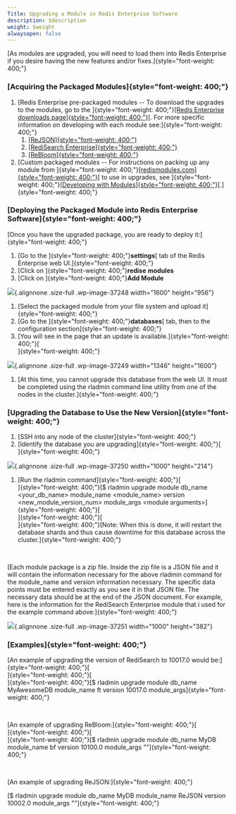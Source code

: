 ```yaml
---
Title: Upgrading a Module in Redis Enterprise Software
description: $description
weight: $weight
alwaysopen: false
---
```

[As modules are upgraded, you will need to load them into Redis
Enterprise if you desire having the new features and/or
fixes.]{style="font-weight: 400;"}

### [Acquiring the Packaged Modules]{style="font-weight: 400;"}

1.  [Redis Enterprise pre-packaged modules -- To download the upgrades
    to the modules, go to the ]{style="font-weight: 400;"}[[Redis
    Enterprise downloads
    page]{style="font-weight: 400;"}](https://redislabs.com/products/redis-pack/downloads/)[.
    For more specific information on developing with each module
    see:]{style="font-weight: 400;"}
    1.  [[ReJSON]{style="font-weight: 400;"}](https://redislabs.com/redis-enterprise-documentation/developing/modules/rejson/)
    2.  [[RediSearch
        Enterprise]{style="font-weight: 400;"}](https://redislabs.com/redis-enterprise-documentation/developing/modules/redisearch/)
    3.  [[ReBloom]{style="font-weight: 400;"}](https://redislabs.com/redis-enterprise-documentation/developing/modules/bloom-filters/)
2.  [Custom packaged modules -- For instructions on packing up any
    module from
    ]{style="font-weight: 400;"}[[redismodules.com]{style="font-weight: 400;"}](http://redismodules.com)[
    to use in upgrades, see ]{style="font-weight: 400;"}[[Developing
    with
    Modules]{style="font-weight: 400;"}](https://redislabs.com/redis-enterprise-documentation/developing/modules/)[.]{style="font-weight: 400;"}

### [Deploying the Packaged Module into Redis Enterprise Software]{style="font-weight: 400;"}

[Once you have the upgraded package, you are ready to deploy
it:]{style="font-weight: 400;"}

1.  [Go to the ]{style="font-weight: 400;"}**settings**[ tab of the
    Redis Enterprise web UI.]{style="font-weight: 400;"}
2.  [Click on ]{style="font-weight: 400;"}**redise** **modules**
3.  [Click on ]{style="font-weight: 400;"}**Add Module**

![](/images/rs/upgrade_module-1.png){.alignnone
.size-full .wp-image-37248 width="1600" height="956"}

1.  [Select the packaged module from your file system and upload
    it]{style="font-weight: 400;"}
2.  [Go to the ]{style="font-weight: 400;"}**databases**[ tab, then to
    the configuration section]{style="font-weight: 400;"}
3.  [You will see in the page that an update is
    available.]{style="font-weight: 400;"}[\
    ]{style="font-weight: 400;"}

![](/images/rs/update_available-1.png){.alignnone
.size-full .wp-image-37249 width="1346" height="1600"}

1.  [At this time, you cannot upgrade this database from the web UI. It
    must be completed using the rladmin command line utility from one of
    the nodes in the cluster.]{style="font-weight: 400;"}

### [Upgrading the Database to Use the New Version]{style="font-weight: 400;"}

1.  [SSH into any node of the cluster]{style="font-weight: 400;"}
2.  [Identify the database you are
    upgrading]{style="font-weight: 400;"}[\
    ]{style="font-weight: 400;"}

![](/images/rs/rladmin_status-1.png){.alignnone
.size-full .wp-image-37250 width="1000" height="214"}

1.  [Run the rladmin command]{style="font-weight: 400;"}[\
    ]{style="font-weight: 400;"}[\$ rladmin upgrade module db\_name
    \<your\_db\_name\> module\_name \<module\_name\> version
    \<new\_module\_version\_num\> module\_args \<module
    arguments\>]{style="font-weight: 400;"}[\
    ]{style="font-weight: 400;"}[\
    ]{style="font-weight: 400;"}[Note: When this is done, it will
    restart the database shards and thus cause downtime for this
    database across the cluster.]{style="font-weight: 400;"}

 

[Each module package is a zip file. Inside the zip file is a JSON file
and it will contain the information necessary for the above rladmin
command for the module\_name and version information necessary. The
specific data points must be entered exactly as you see it in that JSON
file. The necessary data should be at the end of the JSON document. For
example, here is the information for the RediSearch Enterprise module
that i used for the example command above:]{style="font-weight: 400;"}

![](/images/rs/module_info-1.png){.alignnone
.size-full .wp-image-37251 width="1000" height="382"}

### [Examples]{style="font-weight: 400;"}

[An example of upgrading the version of RediSearch to 10017.0 would
be:]{style="font-weight: 400;"}[\
]{style="font-weight: 400;"}[\
]{style="font-weight: 400;"}[\$ rladmin upgrade module db\_name
MyAwesomeDB module\_name ft version 10017.0
module\_args]{style="font-weight: 400;"}

 

[An example of upgrading ReBloom:]{style="font-weight: 400;"}[\
]{style="font-weight: 400;"}[\
]{style="font-weight: 400;"}[\$ rladmin upgrade module db\_name MyDB
module\_name bf version 10100.0 module\_args
""]{style="font-weight: 400;"}

 

[An example of upgrading ReJSON:]{style="font-weight: 400;"}

[\$ rladmin upgrade module db\_name MyDB module\_name ReJSON version
10002.0 module\_args ""]{style="font-weight: 400;"}
